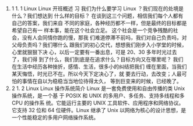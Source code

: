 1. 1 1. 1 Linux Linux  开班概述
习 我们为什么要学习  Linux ？我们现在的处境是什么？我们想达到
什么样的目标？
在谈到这三个问题，相信我们每个人都有自己的答案，我们来自
不同的家庭，各种经历都不一样，但是最终的目标都是希望自己有一
样本事，能在这个社会立足。
这个社会是一个竞争残酷的社会，没有人会同情你跑的慢，那我
们难道停滞不前吗，我们对自己负责吗，对父母负责吗？我们哪什么
跟我们的初心交代，想想我们刚步入小学堂的时候，心里就狠狠下决
心，以后一定要有一番出息，可是 20、30 多年时光过去了，我们得
到了什么，我们到底是在追求什么？目标方向又在哪里呢？
我们在生活中经历各种挫折，感情、生活，很多小的纠结把我们
缠在里面，当我们某天悔悟，时光已不在。所以今天下定决心了，就
要去行动，去改变；人最可怕的事情在自以为稳稳当当地位待得太久，
等到巨变来的时候，已经晚了。
1. 2 1. 2 Linux Linux  操作系统简介
Linux 是一套免费使用和自由传播的类 Unix 操作系统，是一个基
于 POSIX 和 UNIX 的多用户、多任务、支持多线程和多 CPU 的操作系
统。它能运行主要的 UNIX 工具软件、应用程序和网络协议。它支持
32 位和 64 位硬件。Linux 继承了 Unix 以网络为核心的设计思想，是
一个性能稳定的多用户网络操作系统。

